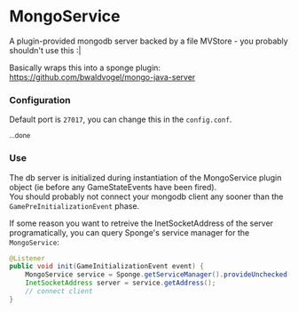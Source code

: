 # MongoService
A plugin-provided mongodb server backed by a file MVStore -
 you probably shouldn't use this :|

Basically wraps this into a sponge plugin:  
https://github.com/bwaldvogel/mongo-java-server

### Configuration
Default port is `27017`, you can change this in the `config.conf`.

<sub>...done</sub>

### Use
The db server is initialized during instantiation of the MongoService plugin object (ie before any GameStateEvents have been fired).  
You should probably not connect your mongodb client any sooner than the `GamePreInitializationEvent` phase.

If some reason you want to retreive the InetSocketAddress of the server programatically, you can query Sponge's service manager for the `MongoService`:
```java
@Listener
public void init(GameInitializationEvent event) {
    MongoService service = Sponge.getServiceManager().provideUnchecked(MongoService.class);
    InetSocketAddress server = service.getAddress();
    // connect client
}
```
